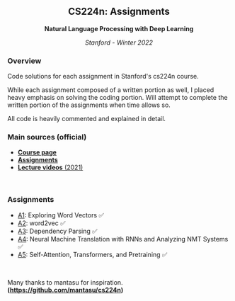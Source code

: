 <h2 align="center">CS224n: Assignments </h2>
<p align="center"><b>Natural Language Processing with Deep Learning</b></p>
<p align="center"><i>Stanford - Winter 2022</i></p>

### Overview
Code solutions for each assignment in Stanford's cs224n course.

While each assignment composed of a written portion as well, I placed heavy emphasis on solving the coding portion.
Will attempt to complete the written portion of the assignments when time allows so.

All code is heavily commented and explained in detail.

### Main sources (official)
* [**Course page**](http://web.stanford.edu/class/cs224n/index.html)
* [**Assignments**](http://web.stanford.edu/class/cs224n/index.html#schedule)
* [**Lecture videos** (2021)](https://www.youtube.com/playlist?list=PLoROMvodv4rOSH4v6133s9LFPRHjEmbmJ)

<br>

### Assignments

* [A1](a1): Exploring Word Vectors :white_check_mark:
* [A2](a2): word2vec :white_check_mark:
* [A3](a3): Dependency Parsing :white_check_mark:
* [A4](a4): Neural Machine Translation with RNNs and Analyzing NMT Systems :white_check_mark:
* [A5](a5): Self-Attention, Transformers, and Pretraining :white_check_mark:

<br>

Many thanks to mantasu for inspiration. **(https://github.com/mantasu/cs224n)**
